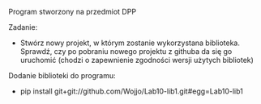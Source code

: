 Program stworzony na przedmiot DPP

Zadanie: 

- Stwórz nowy projekt, w którym zostanie wykorzystana biblioteka. Sprawdź, czy po pobraniu nowego projektu z githuba da się go uruchomić (chodzi o zapewnienie zgodności wersji użytych bibliotek)


Dodanie biblioteki do programu: 

 - pip install git+git://github.com/Wojjo/Lab10-lib1.git#egg=Lab10-lib1
